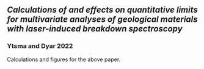 ## *Calculations of and effects on quantitative limits for multivariate analyses of geological materials with laser-induced breakdown spectroscopy*
### Ytsma and Dyar 2022

Calculations and figures for the above paper.